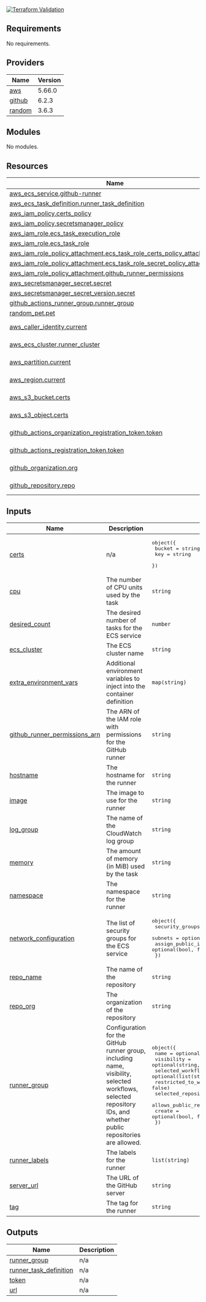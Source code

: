 
[![Terraform Validation](https://github.com/HappyPathway/terraform-ecs-github-runner/actions/workflows/terraform.yaml/badge.svg)](https://github.com/HappyPathway/terraform-ecs-github-runner/actions/workflows/terraform.yaml)

<!-- BEGIN_TF_DOCS -->
## Requirements

No requirements.

## Providers

| Name | Version |
|------|---------|
| <a name="provider_aws"></a> [aws](#provider\_aws) | 5.66.0 |
| <a name="provider_github"></a> [github](#provider\_github) | 6.2.3 |
| <a name="provider_random"></a> [random](#provider\_random) | 3.6.3 |

## Modules

No modules.

## Resources

| Name | Type |
|------|------|
| [aws_ecs_service.github-runner](https://registry.terraform.io/providers/hashicorp/aws/latest/docs/resources/ecs_service) | resource |
| [aws_ecs_task_definition.runner_task_definition](https://registry.terraform.io/providers/hashicorp/aws/latest/docs/resources/ecs_task_definition) | resource |
| [aws_iam_policy.certs_policy](https://registry.terraform.io/providers/hashicorp/aws/latest/docs/resources/iam_policy) | resource |
| [aws_iam_policy.secretsmanager_policy](https://registry.terraform.io/providers/hashicorp/aws/latest/docs/resources/iam_policy) | resource |
| [aws_iam_role.ecs_task_execution_role](https://registry.terraform.io/providers/hashicorp/aws/latest/docs/resources/iam_role) | resource |
| [aws_iam_role.ecs_task_role](https://registry.terraform.io/providers/hashicorp/aws/latest/docs/resources/iam_role) | resource |
| [aws_iam_role_policy_attachment.ecs_task_role_certs_policy_attachment](https://registry.terraform.io/providers/hashicorp/aws/latest/docs/resources/iam_role_policy_attachment) | resource |
| [aws_iam_role_policy_attachment.ecs_task_role_secret_policy_attachment](https://registry.terraform.io/providers/hashicorp/aws/latest/docs/resources/iam_role_policy_attachment) | resource |
| [aws_iam_role_policy_attachment.github_runner_permissions](https://registry.terraform.io/providers/hashicorp/aws/latest/docs/resources/iam_role_policy_attachment) | resource |
| [aws_secretsmanager_secret.secret](https://registry.terraform.io/providers/hashicorp/aws/latest/docs/resources/secretsmanager_secret) | resource |
| [aws_secretsmanager_secret_version.secret](https://registry.terraform.io/providers/hashicorp/aws/latest/docs/resources/secretsmanager_secret_version) | resource |
| [github_actions_runner_group.runner_group](https://registry.terraform.io/providers/hashicorp/github/latest/docs/resources/actions_runner_group) | resource |
| [random_pet.pet](https://registry.terraform.io/providers/hashicorp/random/latest/docs/resources/pet) | resource |
| [aws_caller_identity.current](https://registry.terraform.io/providers/hashicorp/aws/latest/docs/data-sources/caller_identity) | data source |
| [aws_ecs_cluster.runner_cluster](https://registry.terraform.io/providers/hashicorp/aws/latest/docs/data-sources/ecs_cluster) | data source |
| [aws_partition.current](https://registry.terraform.io/providers/hashicorp/aws/latest/docs/data-sources/partition) | data source |
| [aws_region.current](https://registry.terraform.io/providers/hashicorp/aws/latest/docs/data-sources/region) | data source |
| [aws_s3_bucket.certs](https://registry.terraform.io/providers/hashicorp/aws/latest/docs/data-sources/s3_bucket) | data source |
| [aws_s3_object.certs](https://registry.terraform.io/providers/hashicorp/aws/latest/docs/data-sources/s3_object) | data source |
| [github_actions_organization_registration_token.token](https://registry.terraform.io/providers/hashicorp/github/latest/docs/data-sources/actions_organization_registration_token) | data source |
| [github_actions_registration_token.token](https://registry.terraform.io/providers/hashicorp/github/latest/docs/data-sources/actions_registration_token) | data source |
| [github_organization.org](https://registry.terraform.io/providers/hashicorp/github/latest/docs/data-sources/organization) | data source |
| [github_repository.repo](https://registry.terraform.io/providers/hashicorp/github/latest/docs/data-sources/repository) | data source |

## Inputs

| Name | Description | Type | Default | Required |
|------|-------------|------|---------|:--------:|
| <a name="input_certs"></a> [certs](#input\_certs) | n/a | <pre>object({<br>    bucket = string,<br>    key    = string<br>  })</pre> | `null` | no |
| <a name="input_cpu"></a> [cpu](#input\_cpu) | The number of CPU units used by the task | `string` | `2048` | no |
| <a name="input_desired_count"></a> [desired\_count](#input\_desired\_count) | The desired number of tasks for the ECS service | `number` | `3` | no |
| <a name="input_ecs_cluster"></a> [ecs\_cluster](#input\_ecs\_cluster) | The ECS cluster name | `string` | n/a | yes |
| <a name="input_extra_environment_vars"></a> [extra\_environment\_vars](#input\_extra\_environment\_vars) | Additional environment variables to inject into the container definition | `map(string)` | `{}` | no |
| <a name="input_github_runner_permissions_arn"></a> [github\_runner\_permissions\_arn](#input\_github\_runner\_permissions\_arn) | The ARN of the IAM role with permissions for the GitHub runner | `string` | `null` | no |
| <a name="input_hostname"></a> [hostname](#input\_hostname) | The hostname for the runner | `string` | n/a | yes |
| <a name="input_image"></a> [image](#input\_image) | The image to use for the runner | `string` | `"public.ecr.aws/h1g9x7n8/github-runner:1.22.31"` | no |
| <a name="input_log_group"></a> [log\_group](#input\_log\_group) | The name of the CloudWatch log group | `string` | `null` | no |
| <a name="input_memory"></a> [memory](#input\_memory) | The amount of memory (in MiB) used by the task | `string` | `4096` | no |
| <a name="input_namespace"></a> [namespace](#input\_namespace) | The namespace for the runner | `string` | n/a | yes |
| <a name="input_network_configuration"></a> [network\_configuration](#input\_network\_configuration) | The list of security groups for the ECS service | <pre>object({<br>    security_groups  = optional(list(string), [])<br>    subnets          = optional(list(string), [])<br>    assign_public_ip = optional(bool, false)<br>  })</pre> | `{}` | no |
| <a name="input_repo_name"></a> [repo\_name](#input\_repo\_name) | The name of the repository | `string` | `null` | no |
| <a name="input_repo_org"></a> [repo\_org](#input\_repo\_org) | The organization of the repository | `string` | `null` | no |
| <a name="input_runner_group"></a> [runner\_group](#input\_runner\_group) | Configuration for the GitHub runner group, including name, visibility, selected workflows, selected repository IDs, and whether public repositories are allowed. | <pre>object({<br>    name                       = optional(string)<br>    visibility                 = optional(string, "selected")<br>    selected_workflows         = optional(list(string), [])<br>    restricted_to_workflows    = optional(bool, false)<br>    selected_repository_ids    = optional(list(string), [])<br>    allows_public_repositories = optional(bool, false)<br>    create                     = optional(bool, false)<br>  })</pre> | `{}` | no |
| <a name="input_runner_labels"></a> [runner\_labels](#input\_runner\_labels) | The labels for the runner | `list(string)` | n/a | yes |
| <a name="input_server_url"></a> [server\_url](#input\_server\_url) | The URL of the GitHub server | `string` | `""` | no |
| <a name="input_tag"></a> [tag](#input\_tag) | The tag for the runner | `string` | n/a | yes |

## Outputs

| Name | Description |
|------|-------------|
| <a name="output_runner_group"></a> [runner\_group](#output\_runner\_group) | n/a |
| <a name="output_runner_task_definition"></a> [runner\_task\_definition](#output\_runner\_task\_definition) | n/a |
| <a name="output_token"></a> [token](#output\_token) | n/a |
| <a name="output_url"></a> [url](#output\_url) | n/a |
<!-- END_TF_DOCS -->